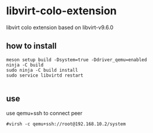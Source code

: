 # libvirt-colo-extension
libvirt colo extension based on libvirt-v9.6.0

## how to install

```
meson setup build -Dsystem=true -Ddriver_qemu=enabled
ninja -C build
sudo ninja -C build install
sudo service libvirtd restart


```

## use

use qemu+ssh to connect peer
```
#virsh -c qemu+ssh://root@192.168.10.2/system
```